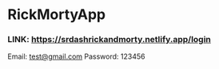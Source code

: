 # RickMortyApp

### LINK: https://srdashrickandmorty.netlify.app/login

Email: test@gmail.com
Password: 123456
